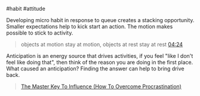 #habit
#attitude 

Developing micro habit in response to queue creates a stacking opportunity. 
Smaller expectations help to kick start an action.
The motion makes possible to stick to activity.
> objects at motion stay at motion, objects at rest stay at rest [04:24](https://youtu.be/aHDvEfiSipo)

Anticipation is an energy source that drives activities, if you feel "like I don't feel like doing that", then think of the reason you are doing in the first place. What caused an anticipation? Finding the answer can help to bring drive back.
>[The Master Key To Influence (How To Overcome Procrastination)](https://youtu.be/1cS-h7iOOAs?t=479) 